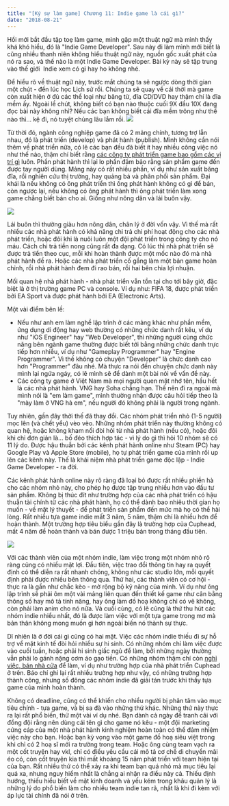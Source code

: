 ```yaml
---
title: "[Ký sự làm game] Chương 11: Indie game là cái gì?"
date: "2018-08-21"
---
```


Hồi mới bắt đầu tập toẹ làm game, mình gặp một thuật ngữ mà mình thấy khá khó hiểu, đó là "Indie Game Developer". Sau này đi làm mình mới biết là cũng nhiều thanh niên không hiểu thuật ngữ này, nguồn gốc xuất phát của nó ra sao, và thế nào là một Indie Game Developer. Bài kỳ này sẽ tập trung vào thế giới  Indie xem có gì hay ho không nhé.

Để hiểu rõ về thuật ngữ này, trước mắt chúng ta sẽ ngược dòng thời gian một chút - đến lúc học Lịch sử rồi. Chúng ta sẽ quay về cái thời mà game còn xuất hiện ở đủ các thể loại như băng từ, đĩa CD/DVD hay thậm chí là đĩa mềm ấy. Ngoài lề chút, không biết có bạn nào thuộc cuối 9X đầu 10X đang đọc bài này không nhỉ? Nếu các bạn không biết cái đĩa mềm trông như thế nào thì... kệ đi, nó tuyệt chủng lâu lắm rồi. ![](assets/image/burn_joss_stick-e1507298028986.png)

Từ thời đó, ngành công nghiệp game đã có 2 mảng chính, tương trợ lẫn nhau, đó là phát triển (develop) và phát hành (publish). Mình không cần nói thêm về phát triển nữa, có lẽ các bạn đều đã biết ít hay nhiều công việc nó như thế nào, thậm chí biết rằng [các công ty phát triển game bao gồm các vị trí gì](http://tongtunggiang.com/vi/2018/02/26/ky-su-lam-game-chuong-6-thuc-tap-va-nhung-bai-hoc-dau-tien/) luôn. Phần phát hành thì lại lo phần đảm bảo rằng sản phẩm game đến được tay người dùng. Mảng này có rất nhiều phần, ví dụ như sản xuất băng đĩa, rồi nghiên cứu thị trường, hay quảng bá và phân phối sản phẩm. Đại khái là nếu không có ông phát triển thì ông phát hành không có gì để bán, còn ngược lại, nếu không có ông phát hành thì ông phát triển làm xong game chẳng biết bán cho ai. Giống như nông dân và lái buôn vậy.

![](assets/image/XtUA1cS.jpg)

Lái buôn thì thường giàu hơn nông dân, chân lý ở đời vốn vậy. Vì thế mà rất nhiều các nhà phát hành có khả năng chi trả chi phí hoạt động cho các nhà phát triển, hoặc đôi khi là nuôi luôn một đội phát triển trong công ty cho nó máu. Cách chi trả tiền nong cũng rất đa dạng. Có lúc thì nhà phát triển sẽ được trả tiền theo cục, mỗi khi hoàn thành được một mốc nào đó mà nhà phát hành đề ra. Hoặc các nhà phát triển cố gắng làm một bản game hoàn chỉnh, rồi nhà phát hành đem đi rao bán, rồi hai bên chia lợi nhuận.

Mối quan hệ nhà phát hành - nhà phát triển vẫn tồn tại cho tới bây giờ, đặc biệt là ở thị trường game PC và console. Ví dụ như: FIFA 18, được phát triển bởi EA Sport và được phát hành bởi EA (Electronic Arts).

Một vài điểm bên lề:

- Nếu như anh em làm nghề lập trình ở các mảng khác như phần mềm, ứng dụng di động hay web thường có những chức danh rất kêu, ví dụ như "iOS Engineer" hay "Web Developer", thì những người cùng chức năng bên ngành game thường được biết tới bằng những chức danh trực tiếp hơn nhiều, ví dụ như "Gameplay Programmer" hay "Engine Programmer". Vì thế không có chuyện "Developer" là chức danh cao hơn "Programmer" đâu nhé. Mà thực ra nói đến chuyện chức danh này mình lại ngứa ngáy, có lẽ mình sẽ để dành một bài nói về vấn đề này.
- Các công ty game ở Việt Nam mà mọi người quen mặt nhớ tên, hầu hết là các nhà phát hành. VNG hay Soha chẳng hạn. Thế nên đi ra ngoài mà mình nói là "em làm game", mình thường nhận được câu hỏi tiếp theo là "mày làm ở VNG hả em", nếu người đó không phải là người trong ngành.

Tuy nhiên, gần đây thời thế đã thay đổi. Các nhóm phát triển nhỏ (1-5 người) mọc lên (và chết yểu) vèo vèo. Những nhóm phát triển này thường không có quan hệ, hoặc không kham nổi đòi hỏi từ nhà phát hành (nếu có), hoặc đôi khi chỉ đơn giản là... bố đéo thích hợp tác - vì lý do gì thì hỏi 10 nhóm sẽ có 11 lý do. Được hậu thuẫn bởi các kênh phát hành online như Steam (PC) hay Google Play và Apple Store (mobile), họ tự phát triển game của mình rồi up lên các kênh này. Thế là khái niệm nhà phát triển game độc lập - Indie Game Developer - ra đời.

Các kênh phát hành online này rõ ràng đã loại bỏ được rất nhiều phiền hà cho các nhóm nhỏ này, cho phép họ được tập trung nhiều hơn vào đầu tư sản phẩm. Không bị thúc đít như trường hợp của các nhà phát triển có hậu thuẫn tài chính từ các nhà phát hành, họ có thể dành bao nhiêu thời gian họ muốn - về mặt lý thuyết - để phát triển sản phẩm đến mức mà họ có thể hài lòng. Rất nhiều tựa game indie mất 3 năm, 5 năm, thậm chí là nhiều hơn để hoàn thành. Một trường hợp tiêu biểu gần đây là trường hợp của Cuphead, mất 4 năm để hoàn thành và bán được 1 triệu bản trong tháng đầu tiên.

![](https://steamcdn-a.akamaihd.net/steam/apps/268910/header.jpg?t=1524764269)

Với các thành viên của một nhóm indie, làm việc trong một nhóm nhỏ rõ ràng cũng có nhiều mặt lợi. Đầu tiên, việc trao đổi thông tin hay ra quyết định có thể diễn ra rất nhanh chóng, không như các studio lớn, mỗi quyết định phải được nhiều bên thông qua. Thứ hai, các thành viên có cơ hội - thực ra là gần như chắc kèo - mở rộng bộ kỹ năng của mình. Ví dụ như ông lập trình sẽ phải ôm một vài mảng liên quan đến thiết kế game như cân bằng thông số hay mô tả tính năng, hay ông làm đồ hoạ không chỉ có vẽ không, còn phải làm anim cho nó nữa. Và cuối cùng, có lẽ cũng là thứ thu hút các nhóm indie nhiều nhất, đó là được làm việc với một tựa game trong mơ mà bản thân không mong muốn gì hơn ngoài biến nó thành sự thực.

Dĩ nhiên là ở đời cái gì cũng có hai mặt. Việc các nhóm indie thiếu đi sự hỗ trợ về mặt kinh tế đòi hỏi nhiều sự hi sinh. Có những nhóm chỉ làm việc được vào cuối tuần, hoặc phải hi sinh giấc ngủ để làm, bởi những ngày thường vẫn phải lo gánh nặng cơm áo gạo tiền. Có những nhóm thậm chí còn [nghỉ việc, bán nhà cửa](https://www.gamesindustry.biz/articles/2017-07-03-studiomdhr-founders-quit-jobs-remortgaged-houses-to-work-on-cuphead) để làm, ví dụ như trường hợp của nhà phát triển Cuphead ở trên. Báo chí ghi lại rất nhiều trường hợp như vậy, có những trường hợp thành công, nhưng số đông các nhóm indie đã giải tán trước khi thấy tựa game của mình hoàn thành.

Không có deadline, cũng có thể khiến cho nhiều người bị phân tâm vào mục tiêu chính - tựa game, và bị sa đà vào những thứ khác. Những thứ này thực ra lại rất phổ biến, thử một vài ví dụ nhé. Bạn dành cả ngày để tranh cãi với đồng đội rằng nên dùng cái tên gì cho game nó kêu - một đội marketing cứng cáp của một nhà phát hành kinh nghiệm hoàn toàn có thể đảm nhiệm việc này cho bạn. Hoặc bạn kỳ vọng vào một game đồ hoạ siêu việt trong khi chỉ có 2 hoạ sĩ mới ra trường trong team. Hoặc ông cùng team vạch ra một cốt truyện hay vkl, chỉ có điều yêu cầu cái mô tả cơ chế di chuyển mãi éo có, còn cốt truyện kia thì mất khoảng 15 năm phát triển với team hiện tại của bạn. Rất nhiều thứ có thể xảy ra khi team bạn quá nhỏ mà mục tiêu lại quá xa, nhưng nguy hiểm nhất là chẳng ai nhận ra điều này cả. Thiếu định hướng, thiếu hiểu biết về mặt kinh doanh và yếu kém trong khâu quản lý là những lý do phổ biến làm cho nhiều team indie tan rã, nhất là khi đi kèm với áp lực tài chính đã nói ở trên.
